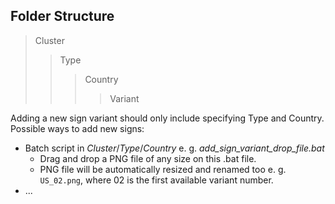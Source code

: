 ## Folder Structure

> Cluster
> > Type
> > > Country
> > > > Variant 

Adding a new sign variant should only include specifying Type and Country.
Possible ways to add new signs:
- Batch script in _Cluster_/_Type_/_Country_ e. g. *add_sign_variant_drop_file.bat* 
	- Drag and drop a PNG file of any size on this .bat file.
	- PNG file will be automatically resized and renamed too e. g. `US_02.png`, where 02 is the first available variant number.
- ...